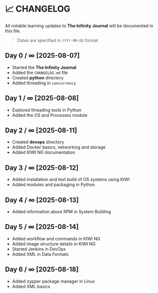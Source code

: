 # 📈 CHANGELOG

All notable learning updates to **The Infinity Journal** will be documented in this file.
> Dates are specified in `YYYY-MM-DD` format

## Day 0 / ∞ [2025-08-07]

- Started the **The Infinity Journal**
- Added the `CHANGELOG.md` file
- Created **python** directory
- Added threading in `concurrency`

## Day 1 / ∞ [2025-08-08]

- Explored threading tools in Python
- Added the OS and Processes module

## Day 2 / ∞ [2025-08-11]

- Created **devops** directory
- Added Docker basics, networking and storage
- Added KIWI NG documentation

## Day 3 / ∞ [2025-08-12]

- Added installation and test build of OS systems using KIWI
- Added modules and packaging in Python

## Day 4 / ∞ [2025-08-13]

- Added information about RPM in System Building

## Day 5 / ∞ [2025-08-14]

- Added workflow and commands in KIWI NG
- Added image structure details in KIWI NG
- Started Jenkins in DevOps
- Added XML in Data Formats

## Day 6 / ∞ [2025-08-18]

- Added zypper package manager in Linux
- Added XML basics
